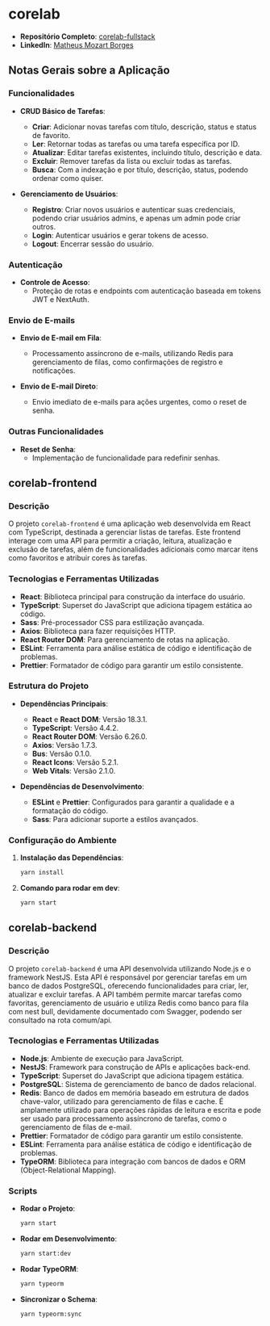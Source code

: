# corelab

- **Repositório Completo**: [corelab-fullstack](https://github.com/Mtmozart/challenge-corelab)
- **LinkedIn**: [Matheus Mozart Borges](https://www.linkedin.com/in/matheus-mozart-borges)

## Notas Gerais sobre a Aplicação

### Funcionalidades

- **CRUD Básico de Tarefas**:

  - **Criar**: Adicionar novas tarefas com título, descrição, status e status de favorito.
  - **Ler**: Retornar todas as tarefas ou uma tarefa específica por ID.
  - **Atualizar**: Editar tarefas existentes, incluindo título, descrição e data.
  - **Excluir**: Remover tarefas da lista ou excluir todas as tarefas.
  - **Busca**: Com a indexação e por título, descrição, status, podendo ordenar como quiser.

- **Gerenciamento de Usuários**:
  - **Registro**: Criar novos usuários e autenticar suas credenciais, podendo criar usuários admins, e apenas um admin pode criar outros.
  - **Login**: Autenticar usuários e gerar tokens de acesso.
  - **Logout**: Encerrar sessão do usuário.

### Autenticação

- **Controle de Acesso**:
  - Proteção de rotas e endpoints com autenticação baseada em tokens JWT e NextAuth.

### Envio de E-mails

- **Envio de E-mail em Fila**:

  - Processamento assíncrono de e-mails, utilizando Redis para gerenciamento de filas, como confirmações de registro e notificações.

- **Envio de E-mail Direto**:
  - Envio imediato de e-mails para ações urgentes, como o reset de senha.

### Outras Funcionalidades

- **Reset de Senha**:
  - Implementação de funcionalidade para redefinir senhas.

## corelab-frontend

### Descrição

O projeto `corelab-frontend` é uma aplicação web desenvolvida em React com TypeScript, destinada a gerenciar listas de tarefas. Este frontend interage com uma API para permitir a criação, leitura, atualização e exclusão de tarefas, além de funcionalidades adicionais como marcar itens como favoritos e atribuir cores às tarefas.

### Tecnologias e Ferramentas Utilizadas

- **React**: Biblioteca principal para construção da interface do usuário.
- **TypeScript**: Superset do JavaScript que adiciona tipagem estática ao código.
- **Sass**: Pré-processador CSS para estilização avançada.
- **Axios**: Biblioteca para fazer requisições HTTP.
- **React Router DOM**: Para gerenciamento de rotas na aplicação.
- **ESLint**: Ferramenta para análise estática de código e identificação de problemas.
- **Prettier**: Formatador de código para garantir um estilo consistente.

### Estrutura do Projeto

- **Dependências Principais**:

  - **React** e **React DOM**: Versão 18.3.1.
  - **TypeScript**: Versão 4.4.2.
  - **React Router DOM**: Versão 6.26.0.
  - **Axios**: Versão 1.7.3.
  - **Bus**: Versão 0.1.0.
  - **React Icons**: Versão 5.2.1.
  - **Web Vitals**: Versão 2.1.0.

- **Dependências de Desenvolvimento**:
  - **ESLint** e **Prettier**: Configurados para garantir a qualidade e a formatação do código.
  - **Sass**: Para adicionar suporte a estilos avançados.

### Configuração do Ambiente

1. **Instalação das Dependências**:
   ```bash
   yarn install
   ```
2. **Comando para rodar em dev**:
   ```bash
   yarn start
   ```

## corelab-backend

### Descrição

O projeto `corelab-backend` é uma API desenvolvida utilizando Node.js e o framework NestJS. Esta API é responsável por gerenciar tarefas em um banco de dados PostgreSQL, oferecendo funcionalidades para criar, ler, atualizar e excluir tarefas. A API também permite marcar tarefas como favoritas, gerenciamento de usuário e utiliza Redis como banco para fila com nest bull, devidamente documentado com Swagger, podendo ser consultado na rota comum/api.

### Tecnologias e Ferramentas Utilizadas

- **Node.js**: Ambiente de execução para JavaScript.
- **NestJS**: Framework para construção de APIs e aplicações back-end.
- **TypeScript**: Superset do JavaScript que adiciona tipagem estática.
- **PostgreSQL**: Sistema de gerenciamento de banco de dados relacional.
- **Redis**: Banco de dados em memória baseado em estrutura de dados chave-valor, utilizado para gerenciamento de filas e cache. É amplamente utilizado para operações rápidas de leitura e escrita e pode ser usado para processamento assíncrono de tarefas, como o gerenciamento de filas de e-mail.
- **Prettier**: Formatador de código para garantir um estilo consistente.
- **ESLint**: Ferramenta para análise estática de código e identificação de problemas.
- **TypeORM**: Biblioteca para integração com bancos de dados e ORM (Object-Relational Mapping).

### Scripts

- **Rodar o Projeto**:

  ```bash
  yarn start
  ```

- **Rodar em Desenvolvimento**:

  ```bash
  yarn start:dev
  ```

- **Rodar TypeORM**:

  ```bash
  yarn typeorm
  ```

- **Sincronizar o Schema**:

  ```bash
  yarn typeorm:sync
  ```
